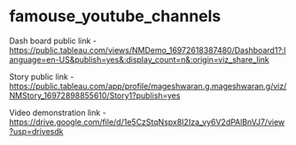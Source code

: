 # famouse_youtube_channels

Dash board public link -  https://public.tableau.com/views/NMDemo_16972618387480/Dashboard1?:language=en-US&publish=yes&:display_count=n&:origin=viz_share_link

Story public link - https://public.tableau.com/app/profile/mageshwaran.g.mageshwaran.g/viz/NMStory_16972898855610/Story1?publish=yes

Video demonstration link - https://drive.google.com/file/d/1e5CzStqNspx8I2Iza_vy6V2dPAlBnVJ7/view?usp=drivesdk
